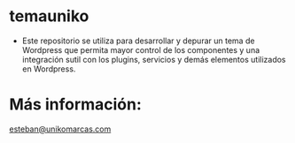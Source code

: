 # temauniko
- Este repositorio se utiliza para desarrollar y depurar un tema de Wordpress que permita mayor control de los componentes y una integración sutil con los plugins, servicios y demás elementos utilizados en Wordpress.
# Más información: 
esteban@unikomarcas.com
